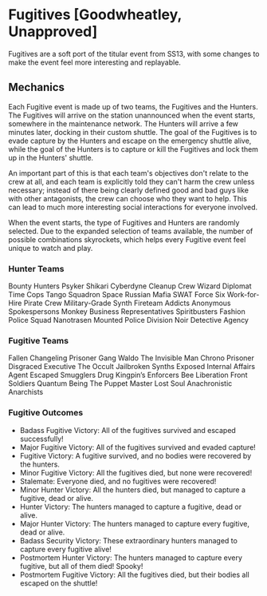 # Fugitives [Goodwheatley, Unapproved]

Fugitives are a soft port of the titular event from SS13, with some changes to make the event feel more interesting and replayable.

## Mechanics

Each Fugitive event is made up of two teams, the Fugitives and the Hunters. The Fugitives will arrive on the station unannounced when the event starts, somewhere in the maintenance network. The Hunters will arrive a few minutes later, docking in their custom shuttle. The goal of the Fugitives is to evade capture by the Hunters and escape on the emergency shuttle alive, while the goal of the Hunters is to capture or kill the Fugitives and lock them up in the Hunters' shuttle. 

An important part of this is that each team's objectives don't relate to the crew at all, and each team is explicitly told they can't harm the crew unless necessary; instead of there being clearly defined good and bad guys like with other antagonists, the crew can choose who they want to help. This can lead to much more interesting social interactions for everyone involved.

When the event starts, the type of Fugitives and Hunters are randomly selected. Due to the expanded selection of teams available, the number of possible combinations skyrockets, which helps every Fugitive event feel unique to watch and play.

### Hunter Teams
Bounty Hunters
Psyker Shikari
Cyberdyne Cleanup Crew
Wizard Diplomat
Time Cops
Tango Squadron
Space Russian Mafia
SWAT Force Six
Work-for-Hire Pirate Crew
Military-Grade Synth Fireteam
Addicts Anonymous Spokespersons
Monkey Business Representatives
Spiritbusters
Fashion Police Squad
Nanotrasen Mounted Police Division
Noir Detective Agency


### Fugitive Teams
Fallen Changeling
Prisoner Gang
Waldo
The Invisible Man
Chrono Prisoner
Disgraced Executive
The Occult
Jailbroken Synths
Exposed Internal Affairs Agent
Escaped Smugglers
Drug Kingpin’s Enforcers
Bee Liberation Front Soldiers
Quantum Being
The Puppet Master
Lost Soul
Anachronistic Anarchists

### Fugitive Outcomes

- Badass Fugitive Victory: All of the fugitives survived and escaped successfully!
- Major Fugitive Victory: All of the fugitives survived and evaded capture!
- Fugitive Victory: A fugitive survived, and no bodies were recovered by the hunters.
- Minor Fugitive Victory: All the fugitives died, but none were recovered!
- Stalemate: Everyone died, and no fugitives were recovered!
- Minor Hunter Victory: All the hunters died, but managed to capture a fugitive, dead or alive.
- Hunter Victory: The hunters managed to capture a fugitive, dead or alive.
- Major Hunter Victory: The hunters managed to capture every fugitive, dead or alive.
- Badass Security Victory: These extraordinary hunters managed to capture every fugitive alive!
- Postmortem Hunter Victory: The hunters managed to capture every fugitive, but all of them died! Spooky!
- Postmortem Fugitive Victory: All the fugitives died, but their bodies all escaped on the shuttle!
